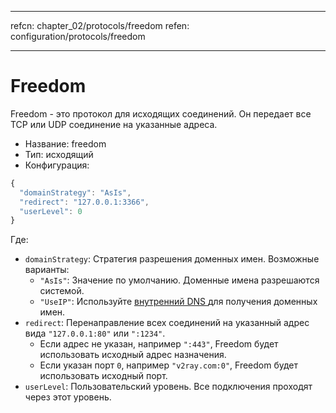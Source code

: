 * * *

refcn: chapter_02/protocols/freedom refen: configuration/protocols/freedom

* * *

# Freedom

Freedom - это протокол для исходящих соединений. Он передает все TCP или UDP соединение на указанные адреса.

* Название: freedom
* Тип: исходящий
* Конфигурация:

```javascript
{
  "domainStrategy": "AsIs",
  "redirect": "127.0.0.1:3366",
  "userLevel": 0
}
```

Где:

* `domainStrategy`: Стратегия разрешения доменных имен. Возможные варианты: 
  * `"AsIs"`: Значение по умолчанию. Доменные имена разрешаются системой.
  * ` "UseIP" `: Используйте [ внутренний DNS ](../dns.md) для получения доменных имен.
* `redirect`: Перенаправление всех соединений на указанный адрес вида `"127.0.0.1:80"` или `":1234"`. 
  * Если адрес не указан, например `":443"`, Freedom будет использовать исходный адрес назначения.
  * Если указан порт `0`, например `"v2ray.com:0"`, Freedom будет использовать исходный порт.
* ` userLevel `: Пользовательский уровень. Все подключения проходят через этот уровень.
